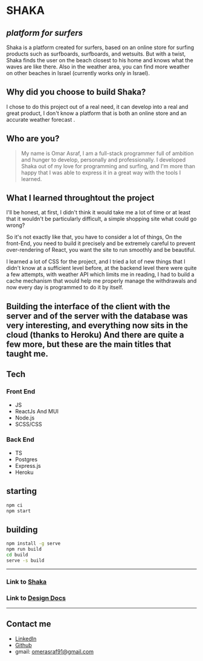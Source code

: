 # SHAKA
## _platform for surfers_

Shaka is a platform created for surfers, based on an online store for surfing products such as surfboards, surfboards, and wetsuits.
But with a twist, Shaka finds the user on the beach closest to his home and knows what the waves are like there.
Also in the weather area, you can find more weather on other beaches in Israel
(currently works only in Israel).




## Why did you choose to build Shaka?
I chose to do this project out of a real need, it can develop into a real and great product, I don't know a platform that is both an online store and an accurate weather forecast .


## Who are you?
> My name is Omar Asraf, I am a full-stack programmer full of ambition and hunger to develop, personally and professionally.
I developed Shaka out of my love for programming and surfing, and I'm more than happy that I was able to express it in a great way with the tools I learned.



## What I learned throughtout the project 
I'll be honest, at first, I didn't think it would take me a lot of time or at least that it wouldn't be particularly difficult, a simple shopping site what could go wrong?

So it's not exactly like that, you have to consider a lot of things,
On the front-End, you need to build it precisely and be extremely careful to prevent over-rendering of React, you want the site to run smoothly and be beautiful.

I learned a lot of CSS for the project, and I tried a lot of new things that I didn't know at a sufficient level before, at the backend level there were quite a few attempts, with weather API which limits me in reading, I had to build a cache mechanism that would help me properly manage the withdrawals and now every day is programmed to do it by itself.


Building the interface of the client with the server and of the server with the database was very interesting, and everything now sits in the cloud (thanks to Heroku)
And there are quite a few more, but these are the main titles that taught me.
-------
## Tech

### Front End
- JS 
- ReactJs And MUI
- Node.js
- SCSS/CSS

### Back End
- TS
- Postgres
- Express.js
- Heroku



## starting 
```sh
npm ci 
npm start
```

## building
```sh
npm install -g serve
npm run build
cd build
serve -s build
```
_______________________________________________________


### Link to [Shaka](https://shaka14.netlify.app/) 
### Link to [Design Docs](https://docs.google.com/document/d/1KrLyxLVt-aDPfAvAEvnzsZ8C9oOBnMJ8LhEDA8deqQk/edit?usp=sharing)
_______________________________________________________
## Contact me
- [LinkedIn](https://www.linkedin.com/in/omer-asraf/)
- [Github](https://github.com/omer117)
- gmail: omerasraf91@gmail.com



